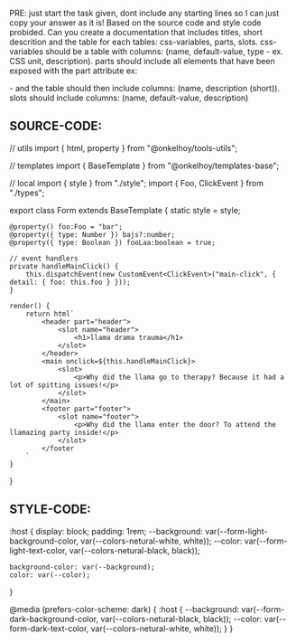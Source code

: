 PRE: just start the task given, dont include any starting lines so I can just copy your answer as it is!
 Based on the source code and style code probided. Can you create a documentation that includes titles, short descrition and the table for each tables: css-variables, parts, slots.
css-variables should be a table with columns: (name, default-value, type - ex. CSS unit, description).
parts should include all elements that have been exposed with the part attribute ex: <p part='foo'> - and the table should then include columns: (name, description (short)).
slots should include columns: (name, default-value, description)

## SOURCE-CODE:
// utils 
import { html, property } from "@onkelhoy/tools-utils";

// templates
import { BaseTemplate } from "@onkelhoy/templates-base";

// local 
import { style } from "./style";
import { Foo, ClickEvent } from "./types";

export class Form extends BaseTemplate {
    static style = style;

    @property() foo:Foo = "bar";
    @property({ type: Number }) bajs?:number;
    @property({ type: Boolean }) fooLaa:boolean = true;

    // event handlers
    private handleMainClick() {
        this.dispatchEvent(new CustomEvent<ClickEvent>("main-click", { detail: { foo: this.foo } }));
    }

    render() {
        return html`
            <header part="header">
                <slot name="header">
                    <h1>llama drama trauma</h1>
                </slot>
            </header>
            <main onclick=${this.handleMainClick}>
                <slot>
                    <p>Why did the llama go to therapy? Because it had a lot of spitting issues!</p>
                </slot>
            </main>
            <footer part="footer">
                <slot name="footer">
                    <p>Why did the llama enter the door? To attend the llamazing party inside!</p>
                </slot>
            </footer
        `
    }
}
## STYLE-CODE:
:host {
    display: block;
    padding: 1rem;
    --background: var(--form-light-background-color, var(--colors-netural-white, white));
    --color: var(--form-light-text-color, var(--colors-netural-black, black));

    background-color: var(--background);
    color: var(--color);
}

@media (prefers-color-scheme: dark) {
    :host {
        --background: var(--form-dark-background-color, var(--colors-netural-black, black));
        --color: var(--form-dark-text-color, var(--colors-netural-white, white));
    }
}